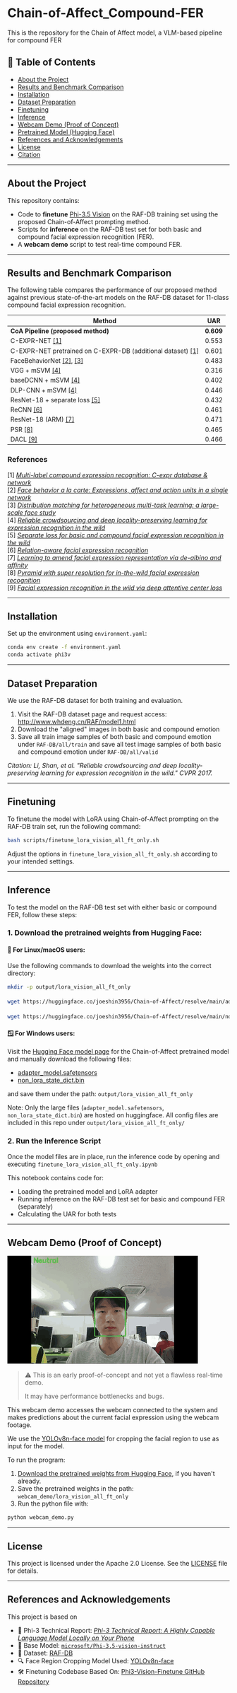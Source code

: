 # Chain-of-Affect_Compound-FER
This is the repository for the Chain of Affect model, a VLM-based pipeline for compound FER

## 📑 Table of Contents
- [About the Project](#about-the-project)
- [Results and Benchmark Comparison](#results-and-benchmark-comparison)
- [Installation](#installation)
- [Dataset Preparation](#dataset-preparation)
- [Finetuning](#finetuning)
- [Inference](#inference)
- [Webcam Demo (Proof of Concept)](#webcam-demo-proof-of-concept)
- [Pretrained Model (Hugging Face)](#pretrained-model-hugging-face)
- [References and Acknowledgements](#references-and-acknowledgements)
- [License](#license)
- [Citation](#citation)

---

## About the Project

<!--
This repository accompanies the paper:

> **Chain-of-Affect: Compound Facial Expression Recognition through Sequential Vision Language Model Prompting for Interactive Robots**  
> (Submitted to EAAI 202X)
-->

This repository contains:
- Code to **finetune** [Phi-3.5 Vision](https://huggingface.co/microsoft/Phi-3.5-vision-instruct) on the RAF-DB training set using the proposed Chain-of-Affect prompting method.
- Scripts for **inference** on the RAF-DB test set for both basic and compound facial expression recognition (FER).
- A **webcam demo** script to test real-time compound FER.

---

## Results and Benchmark Comparison

The following table compares the performance of our proposed method against previous state-of-the-art models on the RAF-DB dataset for 11-class compound facial expression recognition.

| Method | UAR |
|--------|-----|
| **CoA Pipeline (proposed method)** | **0.609** |
| C-EXPR-NET [[1]](#ref1) | 0.553 |
| C-EXPR-NET pretrained on C-EXPR-DB (additional dataset) [[1]](#ref1) | 0.601 |
| FaceBehaviorNet [[2]](#ref2), [[3]](#ref3) | 0.483 |
| VGG + mSVM [[4]](#ref4) | 0.316 |
| baseDCNN + mSVM [[4]](#ref4) | 0.402 |
| DLP-CNN + mSVM [[4]](#ref4) | 0.446 |
| ResNet-18 + separate loss [[5]](#ref5) | 0.432 |
| ReCNN [[6]](#ref6) | 0.461 |
| ResNet-18 (ARM) [[7]](#ref7) | 0.471 |
| PSR [[8]](#ref8) | 0.465 |
| DACL [[9]](#ref9) | 0.466 |

### References

<a name="ref1">[1]</a> [_Multi-label compound expression recognition: C-expr database & network_](https://openaccess.thecvf.com/content/CVPR2023/html/Kollias_Multi-Label_Compound_Expression_Recognition_C-EXPR_Database__Network_CVPR_2023_paper.html)  
<a name="ref2">[2]</a> [_Face behavior a la carte: Expressions, affect and action units in a single network_](https://arxiv.org/abs/1910.11111)  
<a name="ref3">[3]</a> [_Distribution matching for heterogeneous multi-task learning: a large-scale face study_](https://arxiv.org/abs/2105.03790)  
<a name="ref4">[4]</a> [_Reliable crowdsourcing and deep locality-preserving learning for expression recognition in the wild_](https://openaccess.thecvf.com/content_cvpr_2017/html/Li_Reliable_Crowdsourcing_and_CVPR_2017_paper.html)  
<a name="ref5">[5]</a> [_Separate loss for basic and compound facial expression recognition in the wild_](https://proceedings.mlr.press/v101/li19b.html)  
<a name="ref6">[6]</a> [_Relation-aware facial expression recognition_](https://ieeexplore.ieee.org/abstract/document/9496600)  
<a name="ref7">[7]</a> [_Learning to amend facial expression representation via de-albino and affinity_](https://arxiv.org/abs/2103.10189)  
<a name="ref8">[8]</a> [_Pyramid with super resolution for in-the-wild facial expression recognition_](https://ieeexplore.ieee.org/abstract/document/9143068)  
<a name="ref9">[9]</a> [_Facial expression recognition in the wild via deep attentive center loss_](https://openaccess.thecvf.com/content/WACV2021/html/Farzaneh_Facial_Expression_Recognition_in_the_Wild_via_Deep_Attentive_Center_WACV_2021_paper.html)

---

## Installation

Set up the environment using `environment.yaml`:

```bash
conda env create -f environment.yaml
conda activate phi3v
```

---

## Dataset Preparation

We use the RAF-DB dataset for both training and evaluation.
1. Visit the RAF-DB dataset page and request access:
http://www.whdeng.cn/RAF/model1.html
2. Download the "aligned" images in both basic and compound emotion
3. Save all train image samples of both basic and compound emotion under ```RAF-DB/all/train``` and save all test image samples of both basic and compound emotion under ```RAF-DB/all/valid```

_Citation: Li, Shan, et al. "Reliable crowdsourcing and deep locality-preserving learning for expression recognition in the wild." CVPR 2017._

---

## Finetuning

To finetune the model with LoRA using Chain-of-Affect prompting on the RAF-DB train set, run the following command:

```bash
bash scripts/finetune_lora_vision_all_ft_only.sh
```

Adjust the options in ```finetune_lora_vision_all_ft_only.sh``` according to your intended settings.

---

## Inference

To test the model on the RAF-DB test set with either basic or compound FER, follow these steps:
### 1. Download the pretrained weights from Hugging Face:

#### 🐧 For Linux/macOS users:

Use the following commands to download the weights into the correct directory:

```bash
mkdir -p output/lora_vision_all_ft_only

wget https://huggingface.co/joeshin3956/Chain-of-Affect/resolve/main/adapter_model.safetensors -O output/lora_vision_all_ft_only/adapter_model.safetensors

wget https://huggingface.co/joeshin3956/Chain-of-Affect/resolve/main/non_lora_state_dict.bin -O output/lora_vision_all_ft_only/non_lora_state_dict.bin
```

#### 🪟 For Windows users:

Visit the [Hugging Face model page](https://huggingface.co/joeshin3956/Chain-of-Affect/tree/main) for the Chain-of-Affect pretrained model and manually download the following files:
- [adapter_model.safetensors](https://huggingface.co/joeshin3956/Chain-of-Affect/resolve/main/adapter_model.safetensors)
- [non_lora_state_dict.bin](https://huggingface.co/joeshin3956/Chain-of-Affect/resolve/main/non_lora_state_dict.bin)

and save them under the path: ```output/lora_vision_all_ft_only```

Note: Only the large files (```adapter_model.safetensors```, ```non_lora_state_dict.bin```) are hosted on huggingface. All config files are included in this repo under ```output/lora_vision_all_ft_only/```

### 2. Run the Inference Script

Once the model files are in place, run the inference code by opening and executing ```finetune_lora_vision_all_ft_only.ipynb```

This notebook contains code for:
- Loading the pretrained model and LoRA adapter
- Running inference on the RAF-DB test set for basic and compound FER (separately)
- Calculating the UAR for both tests

---

## Webcam Demo (Proof of Concept)

![Webcam Demo](assets/output_compounfer_edit.gif)

> ⚠️ This is an early proof-of-concept and not yet a flawless real-time demo.
>
> It may have performance bottlenecks and bugs.

This webcam demo accesses the webcam connected to the system and makes predictions about the current facial expression using the webcam footage.

We use the [YOLOv8n-face model](https://github.com/akanametov/yolo-face) for cropping the facial region to use as input for the model.

To run the program:
1. [Download the pretrained weights from Hugging Face](#1-download-the-pretrained-weights-from-hugging-face), if you haven't already.
2. Save the pretrained weights in the path: ```webcam_demo/lora_vision_all_ft_only```
3. Run the python file with:
  ```bash
  python webcam_demo.py
  ```

---

## License
This project is licensed under the Apache 2.0 License. See the [LICENSE](LICENSE) file for details.
<!--
---

## Citation
If you use this work in your research, please consider citing:
```bibtex
@misc{chainofaffect202X,
  title={Chain-of-Affect: Compound Facial Expression Recognition through Sequential Vision Language Model Prompting for Interactive Robots},
  author={Your Name},
  year={202X},
  note={Submitted to EAAI},
  url={https://github.com/Joe-Shin/Chain-of-Affect_Compound-FER}
}
```
-->
---

## References and Acknowledgements
This project is based on
- 📄 Phi-3 Technical Report: [_Phi-3 Technical Report: A Highly Capable Language Model Locally on Your Phone_](https://arxiv.org/abs/2404.14219)
- 🤗 Base Model: [```microsoft/Phi-3.5-vision-instruct```](https://huggingface.co/microsoft/Phi-3.5-vision-instruct)
- 🔬 Dataset: [RAF-DB](http://www.whdeng.cn/RAF/model1.html)
- 🔍 Face Region Cropping Model Used: [YOLOv8n-face](https://github.com/akanametov/yolo-face)
- 🛠️ Finetuning Codebase Based On: [Phi3-Vision-Finetune GitHub Repository](https://github.com/2U1/Phi3-Vision-Finetune/tree/main)

